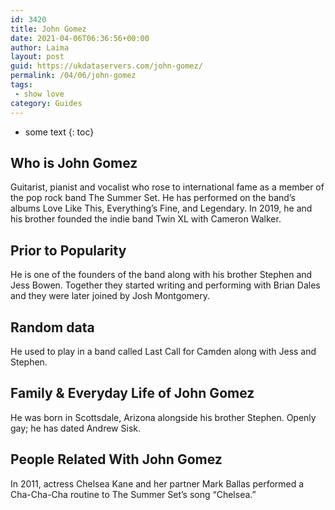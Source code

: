 ```yaml
---
id: 3420
title: John Gomez
date: 2021-04-06T06:36:56+00:00
author: Laima
layout: post
guid: https://ukdataservers.com/john-gomez/
permalink: /04/06/john-gomez
tags:
 - show love
category: Guides
---
```


* some text
{: toc}


## Who is John Gomez
                  
                  
                  
Guitarist, pianist and vocalist who rose to international fame as a member of the pop rock band The Summer Set. He has performed on the band&#8217;s albums Love Like This, Everything&#8217;s Fine, and Legendary. In 2019, he and his brother founded the indie band Twin XL with Cameron Walker.
                  
              
            
              
            
                
                
                
## Prior to Popularity
                  
                  
                  
He is one of the founders of the band along with his brother Stephen and Jess Bowen. Together they started writing and performing with Brian Dales and they were later joined by Josh Montgomery.
                  
              
            
              
            
                
                
                
## Random data
                  
                  
                  
He used to play in a band called Last Call for Camden along with Jess and Stephen.
                  
              
            
              
            
                
                
                
## Family & Everyday Life of John Gomez
                  
                  
                  
He was born in Scottsdale, Arizona alongside his brother Stephen. Openly gay; he has dated Andrew Sisk.
                  
              
            
              
            
                
                
                
## People Related With John Gomez
                  
                  
                  
In 2011, actress Chelsea Kane and her partner Mark Ballas performed a Cha-Cha-Cha routine to The Summer Set&#8217;s song &#8220;Chelsea.&#8221;
                  
              
            
              
            
                
              
            
              
              
            
            
              
            
          
          
          